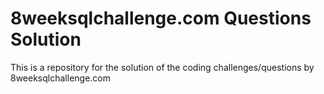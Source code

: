 # 8weeksqlchallenge.com Questions Solution
This is a repository for the solution of the coding challenges/questions by 8weeksqlchallenge.com
